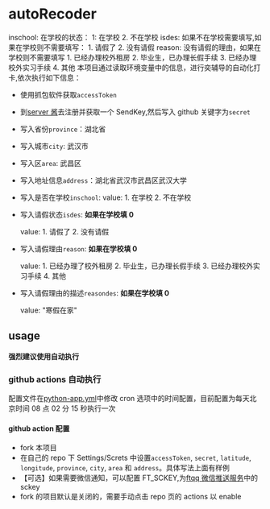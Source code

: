 # autoRecoder

inschool: 在学校的状态：
1: 在学校 2. 不在学校
isdes: 如果不在学校需要填写,如果在学校则不需要填写： 1. 请假了 2. 没有请假
reason: 没有请假的理由，如果在学校则不需要填写 1. 已经办理校外租房 2. 毕业生，已办理长假手续 3. 已经办理校外实习手续 4. 其他
本项目通过读取环境变量中的信息，进行奕辅导的自动化打卡,依次执行如下信息：

- 使用抓包软件获取`accessToken`
- 到[server 酱](https://sct.ftqq.com/)去注册并获取一个 SendKey,然后写入 github 关键字为`secret`
- 写入省份`province`：湖北省
- 写入城市`city`: 武汉市
- 写入区`area`: 武昌区
- 写入地址信息`address`：湖北省武汉市武昌区武汉大学
- 写入是否在学校`inschool`:
  value: 1. 在学校 2. 不在学校
- 写入请假状态`isdes`:
  **如果在学校填 0**

  value: 1. 请假了 2. 没有请假

- 写入请假理由`reason`:
  **如果在学校填 0**

  value: 1. 已经办理了校外租房 2. 毕业生，已办理长假手续 3. 已经办理校外实习手续 4. 其他

- 写入请假理由的描述`reasondes`:
  **如果在学校填 0**

  value: "寒假在家"

## usage

**强烈建议使用自动执行**

### github actions 自动执行

配置文件在[python-app.yml](https://github.com/TobiasHu2021/autoRepoter/blob/main/.github/workflows/python-app.yml)中修改 cron 选项中的时间配置，目前配置为每天北京时间 08 点 02 分 15 秒执行一次

#### github action 配置

- fork 本项目
- 在自己的 repo 下 Settings/Screts 中设置`accessToken`, `secret`, `latitude`, `longitude`, `province`, `city`, `area` 和 `address`。具体写法上面有样例
- 【可选】如果需要微信通知，可以配置 FT_SCKEY,为[ftqq 微信推送服务](http://sc.ftqq.com/?c=code)中的 sckey
- fork 的项目默认是关闭的，需要手动点击 repo 页的 actions 以 enable
